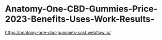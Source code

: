 # Anatomy-One-CBD-Gummies-Price-2023-Benefits-Uses-Work-Results-
https://anatomy-one-cbd-gummies-cost.webflow.io/
